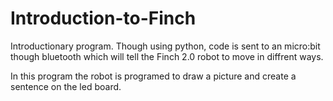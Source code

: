 # Introduction-to-Finch

Introductionary program. Though using python, code is sent to an micro:bit though bluetooth which will tell the Finch 2.0 robot to move in diffrent ways.

In this program the robot is programed to draw a picture and create a sentence on the led board.

